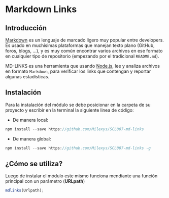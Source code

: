 # Markdown Links

## Introducción

[Markdown](https://es.wikipedia.org/wiki/Markdown) es un lenguaje de marcado
ligero muy popular entre developers. Es usado en muchísimas plataformas que
manejan texto plano (GitHub, foros, blogs, ...), y es muy común
encontrar varios archivos en ese formato en cualquier tipo de repositorio
(empezando por el tradicional `README.md`).

MD-LINKS es una herramienta que usando [Node.js](https://nodejs.org/), lee y analiza archivos
en formato `Markdown`, para verificar los links que contengan y reportar
algunas estadísticas.

## Instalación

Para la instalación del módulo se debe posicionar en la carpeta de su proyecto y escribir en la terminal la siguiente linea de código:

- De manera local:
```js
npm install --save https://github.com/Milexys/SCL007-md-links
```
-  De manera global:
```js
npm install --save https://github.com/Milexys/SCL007-md-links -g
```
## ¿Cómo se utiliza?

Luego de instalar el módulo este mismo funciona mendiante una función principal con un parámetro (**URLpath**)
```js
mdlinks(Urlpath);
```

